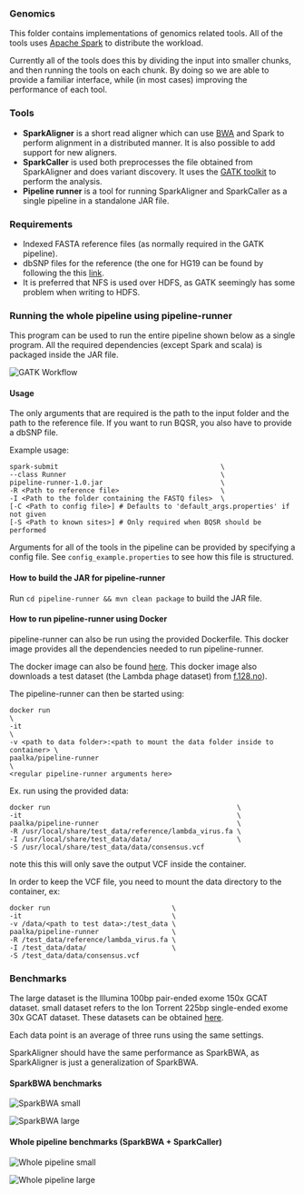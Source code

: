 ### Genomics
This folder contains implementations of genomics related tools.
All of the tools uses [Apache Spark](http://spark.apache.org/) to distribute
the workload.

Currently all of the tools does this by dividing the input into smaller chunks,
and then running the tools on each chunk. By doing so we are able to provide
a familiar interface, while (in most cases) improving the performance of each
tool.

### Tools
* **SparkAligner** is a short read aligner which can use
  [BWA](http://bio-bwa.sourceforge.net/) and Spark to
  perform alignment in a distributed manner. It is also possible to add
  support for new aligners.
* **SparkCaller** is used both preprocesses the file obtained from
  SparkAligner and does variant discovery. It uses the [GATK
  toolkit](https://www.google.no/search?q=GATK+bqsr&oq=GATK&aqs=chrome.0.69i59j69i57j69i60l4.431j0j1&sourceid=chrome&ie=UTF-8#safe=off&q=GATK+) to perform the
  analysis.
* **Pipeline runner** is a tool for running SparkAligner and SparkCaller as
  a single pipeline in a standalone JAR file.

### Requirements
* Indexed FASTA reference files (as normally required in the GATK pipeline).
* dbSNP files for the reference (the one for HG19 can be found by following the
  this [link](https://software.broadinstitute.org/gatk/download/bundle).
* It is preferred that NFS is used over HDFS, as GATK seemingly has some
  problem when writing to HDFS.

### Running the whole pipeline using pipeline-runner

This program can be used to run the entire pipeline shown below as a single
program. All the required dependencies (except Spark and scala) is packaged inside
the JAR file.

![GATK Workflow](img/spark_bio_workflow.png "Parts of the GATK workflow implemented
using Spark")

#### Usage
The only arguments that are required is the path to the input folder and the
path to the reference file. If you want to run BQSR, you also have to provide
a dbSNP file.

Example usage:
```
spark-submit                                        \
--class Runner                                      \
pipeline-runner-1.0.jar                             \
-R <Path to reference file>                         \
-I <Path to the folder containing the FASTQ files>  \
[-C <Path to config file>] # Defaults to 'default_args.properties' if not given
[-S <Path to known sites>] # Only required when BQSR should be performed
```
Arguments for all of the tools in the pipeline can be provided by specifying
a config file. See `config_example.properties` to see how this file is
structured.

#### How to build the JAR for pipeline-runner
Run `cd pipeline-runner && mvn clean package` to build the JAR file.

#### How to run pipeline-runner using Docker
pipeline-runner can also be run using the provided Dockerfile. This docker
image provides all the dependencies needed to run pipeline-runner.

The docker image can also be found [here](https://hub.docker.com/r/paalka/pipeline-runner/).
This docker image also downloads a test dataset (the Lambda phage dataset)
from [f.128.no](http://f.128.no/genomics/test_data/)).

The pipeline-runner can then be started using:
```
docker run                                                                   \
-it                                                                          \
-v <path to data folder>:<path to mount the data folder inside to container> \
paalka/pipeline-runner                                                       \
<regular pipeline-runner arguments here>
```

Ex. run using the provided data:
```
docker run                                              \
-it                                                     \
paalka/pipeline-runner                                  \
-R /usr/local/share/test_data/reference/lambda_virus.fa \
-I /usr/local/share/test_data/data/                     \
-S /usr/local/share/test_data/data/consensus.vcf        
```
note this this will only save the output VCF inside the container.

In order to keep the VCF file, you need to mount the data directory to the
container, ex:
```
docker run                              \
-it                                     \
-v /data/<path to test data>:/test_data \
paalka/pipeline-runner                  \
-R /test_data/reference/lambda_virus.fa \
-I /test_data/data/                     \
-S /test_data/data/consensus.vcf           
```


### Benchmarks
The large dataset is the Illumina 100bp pair-ended exome 150x GCAT dataset.
small dataset refers to the Ion Torrent 225bp single-ended exome 30x GCAT
dataset. These datasets can be obtained
[here](https://f.128.no/gcat/).

Each data point is an average of three runs using the same settings.

SparkAligner should have the same performance as SparkBWA, as SparkAligner is
just a generalization of SparkBWA.


#### SparkBWA benchmarks
![SparkBWA small](img/bwa_small.png "The runtime of the BWA and SparkBWA
on the small dataset")

![SparkBWA large](img/bwa_large.png "The runtime of the BWA and SparkBWA
on the large dataset")

#### Whole pipeline benchmarks (SparkBWA + SparkCaller)
![Whole pipeline small](img/whole_pipeline_small.png "The runtime of the whole
pipeline on the small dataset")

![Whole pipeline large](img/whole_pipeline_large.png "The runtime of the whole
pipeline on the large dataset")

